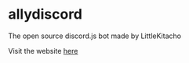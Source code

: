 # allydiscord
The open source discord.js bot made by LittleKitacho

Visit the website [here](kitachoworkshop.wordpress.com/allydiscord)
